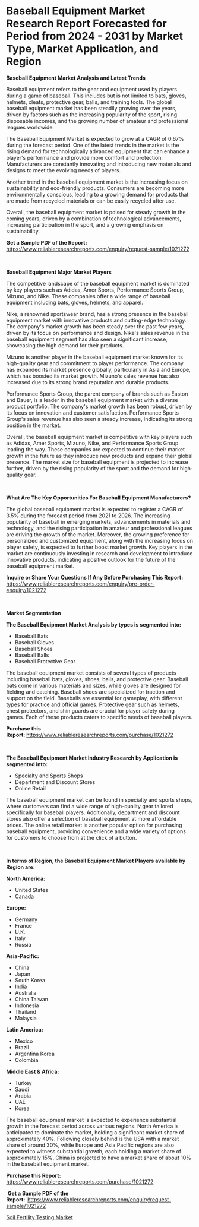 <p><h1>Baseball Equipment Market Research Report Forecasted for Period from 2024 -  2031 by Market Type, Market Application, and Region</h1></p><p><strong>Baseball Equipment Market Analysis and Latest Trends</strong></p>
<p><p>Baseball equipment refers to the gear and equipment used by players during a game of baseball. This includes but is not limited to bats, gloves, helmets, cleats, protective gear, balls, and training tools. The global baseball equipment market has been steadily growing over the years, driven by factors such as the increasing popularity of the sport, rising disposable incomes, and the growing number of amateur and professional leagues worldwide.</p><p>The Baseball Equipment Market is expected to grow at a CAGR of 0.67% during the forecast period. One of the latest trends in the market is the rising demand for technologically advanced equipment that can enhance a player's performance and provide more comfort and protection. Manufacturers are constantly innovating and introducing new materials and designs to meet the evolving needs of players.</p><p>Another trend in the baseball equipment market is the increasing focus on sustainability and eco-friendly products. Consumers are becoming more environmentally conscious, leading to a growing demand for products that are made from recycled materials or can be easily recycled after use.</p><p>Overall, the baseball equipment market is poised for steady growth in the coming years, driven by a combination of technological advancements, increasing participation in the sport, and a growing emphasis on sustainability.</p></p>
<p><strong>Get a Sample PDF of the Report:&nbsp;</strong> <a href="https://www.reliableresearchreports.com/enquiry/request-sample/1021272">https://www.reliableresearchreports.com/enquiry/request-sample/1021272</a></p>
<p>&nbsp;</p>
<p><strong>Baseball Equipment Major Market Players</strong></p>
<p><p>The competitive landscape of the baseball equipment market is dominated by key players such as Adidas, Amer Sports, Performance Sports Group, Mizuno, and Nike. These companies offer a wide range of baseball equipment including bats, gloves, helmets, and apparel.</p><p>Nike, a renowned sportswear brand, has a strong presence in the baseball equipment market with innovative products and cutting-edge technology. The company's market growth has been steady over the past few years, driven by its focus on performance and design. Nike's sales revenue in the baseball equipment segment has also seen a significant increase, showcasing the high demand for their products.</p><p>Mizuno is another player in the baseball equipment market known for its high-quality gear and commitment to player performance. The company has expanded its market presence globally, particularly in Asia and Europe, which has boosted its market growth. Mizuno's sales revenue has also increased due to its strong brand reputation and durable products.</p><p>Performance Sports Group, the parent company of brands such as Easton and Bauer, is a leader in the baseball equipment market with a diverse product portfolio. The company's market growth has been robust, driven by its focus on innovation and customer satisfaction. Performance Sports Group's sales revenue has also seen a steady increase, indicating its strong position in the market.</p><p>Overall, the baseball equipment market is competitive with key players such as Adidas, Amer Sports, Mizuno, Nike, and Performance Sports Group leading the way. These companies are expected to continue their market growth in the future as they introduce new products and expand their global presence. The market size for baseball equipment is projected to increase further, driven by the rising popularity of the sport and the demand for high-quality gear.</p></p>
<p>&nbsp;</p>
<p><strong>What Are The Key Opportunities For Baseball Equipment Manufacturers?</strong></p>
<p><p>The global baseball equipment market is expected to register a CAGR of 3.5% during the forecast period from 2021 to 2026. The increasing popularity of baseball in emerging markets, advancements in materials and technology, and the rising participation in amateur and professional leagues are driving the growth of the market. Moreover, the growing preference for personalized and customized equipment, along with the increasing focus on player safety, is expected to further boost market growth. Key players in the market are continuously investing in research and development to introduce innovative products, indicating a positive outlook for the future of the baseball equipment market.</p></p>
<p><strong>Inquire or Share Your Questions If Any Before Purchasing This Report:</strong> <a href="https://www.reliableresearchreports.com/enquiry/pre-order-enquiry/1021272">https://www.reliableresearchreports.com/enquiry/pre-order-enquiry/1021272</a></p>
<p>&nbsp;</p>
<p><strong>Market Segmentation</strong></p>
<p><strong>The Baseball Equipment Market Analysis by types is segmented into:</strong></p>
<p><ul><li>Baseball Bats</li><li>Baseball Gloves</li><li>Baseball Shoes</li><li>Baseball Balls</li><li>Baseball Protective Gear</li></ul></p>
<p><p>The baseball equipment market consists of several types of products including baseball bats, gloves, shoes, balls, and protective gear. Baseball bats come in various materials and sizes, while gloves are designed for fielding and catching. Baseball shoes are specialized for traction and support on the field. Baseballs are essential for gameplay, with different types for practice and official games. Protective gear such as helmets, chest protectors, and shin guards are crucial for player safety during games. Each of these products caters to specific needs of baseball players.</p></p>
<p><strong>Purchase this Report:&nbsp;</strong><a href="https://www.reliableresearchreports.com/purchase/1021272">https://www.reliableresearchreports.com/purchase/1021272</a></p>
<p>&nbsp;</p>
<p><strong>The Baseball Equipment Market Industry Research by Application is segmented into:</strong></p>
<p><ul><li>Specialty and Sports Shops</li><li>Department and Discount Stores</li><li>Online Retail</li></ul></p>
<p><p>The baseball equipment market can be found in specialty and sports shops, where customers can find a wide range of high-quality gear tailored specifically for baseball players. Additionally, department and discount stores also offer a selection of baseball equipment at more affordable prices. The online retail market is another popular option for purchasing baseball equipment, providing convenience and a wide variety of options for customers to choose from at the click of a button.</p></p>
<p>&nbsp;</p>
<p><strong>In terms of Region, the Baseball Equipment Market Players available by Region are:</strong></p>
<p>
    <p> <strong> North America: </strong>
        <ul>
            <li>United States</li>
            <li>Canada</li>
        </ul>
        </p> 
    <p> <strong> Europe: </strong>
        <ul>
            <li>Germany</li>
            <li>France</li>
            <li>U.K.</li>
            <li>Italy</li>
            <li>Russia</li>
        </ul>
        </p> 
    <p> <strong> Asia-Pacific: </strong>
        <ul>
            <li>China</li>
            <li>Japan</li>
            <li>South Korea</li>
            <li>India</li>
            <li>Australia</li>
            <li>China Taiwan</li>
            <li>Indonesia</li>
            <li>Thailand</li>
            <li>Malaysia</li>
        </ul>
        </p> 
    <p> <strong> Latin America: </strong>
        <ul>
            <li>Mexico</li>
            <li>Brazil</li>
            <li>Argentina Korea</li>
            <li>Colombia</li>
        </ul>
        </p> 
    <p> <strong> Middle East & Africa: </strong>
        <ul>
            <li>Turkey</li>
            <li>Saudi</li>
            <li>Arabia</li>
            <li>UAE</li>
            <li>Korea</li>
        </ul>
    </p>
    </p>
<p><p>The baseball equipment market is expected to experience substantial growth in the forecast period across various regions. North America is anticipated to dominate the market, holding a significant market share of approximately 40%. Following closely behind is the USA with a market share of around 30%, while Europe and Asia Pacific regions are also expected to witness substantial growth, each holding a market share of approximately 15%. China is projected to have a market share of about 10% in the baseball equipment market.</p></p>
<p><strong>Purchase this Report: </strong><a href="https://www.reliableresearchreports.com/purchase/1021272">https://www.reliableresearchreports.com/purchase/1021272</a></p>
<p>&nbsp;<strong>Get a Sample PDF of the Report:&nbsp;&nbsp;</strong><a href="https://www.reliableresearchreports.com/enquiry/request-sample/1021272">https://www.reliableresearchreports.com/enquiry/request-sample/1021272</a></p>
<p><strong></strong></p>
<p><p><a href="https://scarlet-rocket-c63.notion.site/Soil-Fertility-Testing-Market-Offers-Provide-Insightful-Data-for-the-Time-Period-from-2024-to-2031-a-b8f71470148040c4b37e23d63ed38e20">Soil Fertility Testing Market</a></p></p>